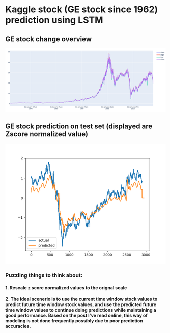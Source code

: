 # Kaggle stock (GE stock since 1962) prediction using LSTM

## GE stock change overview
![GE stock change](kaggle_stock_market_overview.png)

## GE stock prediction on test set (displayed are Zscore normalized value)
![GE test result](test_pred_true.png)


### Puzzling things to think about:
#### 1. Rescale z score normalized values to the orignal scale
#### 2. The ideal scenerio is to use the current time window stock values to predict future time window stock values, and use the predicted future time window values to continue doing predictions while maintaining a good performance. Based on the post I've read online, this way of modeling is not done frequently possibly due to poor prediction accuracies. 
